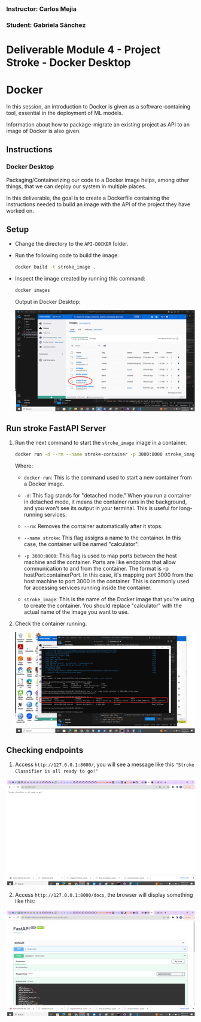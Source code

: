 
### Instructor: Carlos Mejia
### Student: Gabriela Sánchez

# Deliverable Module 4 - Project Stroke - Docker Desktop

# Docker

In this session, an introduction to Docker is given as a software-containing tool, essential in the deployment of ML models.

Information about how to package-migrate an existing project as API to an image of Docker is also given.

## Instructions

### Docker Desktop

Packaging/Containerizing our code to a Docker image helps, among other things, that we can deploy our system in multiple places.

In this deliverable, the goal is to create a Dockerfile containing the instructions needed to build an image with the API of the project they have worked on.

## Setup

* Change the directory to the `API-DOCKER` folder.
* Run the following code to build the image:

    ```bash
    docker build -t stroke_image .
    ```

* Inspect the image created by running this command:

    ```bash
    docker images
    ```

    Output in Docker Desktop:

    ![Alt text](stroke_image_DockerDesktop.png)


## Run stroke FastAPI Server

1. Run the next command to start the `stroke_image` image in a container.

    ```bash
    docker run -d --rm --name stroke-container -p 3000:8000 stroke_image
    ```

    Where:
    * `docker run`: This is the command used to start a new container from a Docker image.

    * `-d`: This flag stands for "detached mode." When you run a container in detached mode, it means the container runs in the background, and you won't see its output in your terminal. This is useful for long-running services.

    * `--rm`: Removes the container automatically after it stops.

    * `--name stroke`: This flag assigns a name to the container. In this case, the container will be named "calculator".

    * `-p 3000:8000`: This flag is used to map ports between the host machine and the container. Ports are like endpoints that allow communication to and from the container. The format is -p hostPort:containerPort. In this case, it's mapping port 3000 from the host machine to port 3000 in the container. This is commonly used for accessing services running inside the container.

    * `stroke_image`: This is the name of the Docker image that you're using to create the container. You should replace "calculator" with the actual name of the image you want to use.

2. Check the container running.

    ![Alt text](stroke_container_DockerDesktop.png)


## Checking endpoints

1. Access `http://127.0.0.1:8000/`, you will see a message like this `"Stroke Classifier is all ready to go!"`

![Alt text](navegador_docker.png)

2. Access `http://127.0.0.1:8000/docs`, the browser will display something like this:
    
![Alt text](navegadordocs_docker.png)